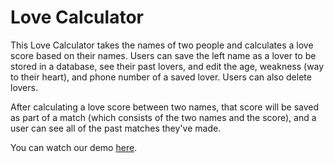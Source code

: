 # Love Calculator

This Love Calculator takes the names of two people and calculates a love score based on their names. Users can save the left name as a lover to be stored in a database, see their past lovers, and edit the age, weakness (way to their heart), and phone number of a saved lover. Users can also delete lovers.

After calculating a love score between two names, that score will be saved as part of a match (which consists of the two names and the score), and a user can see all of the past matches they've made. 

You can watch our demo [here](https://youtu.be/njgqm0DHZBk).